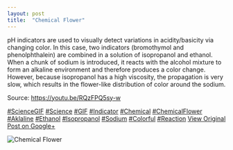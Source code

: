 ```yaml
---
layout: post
title:  "Chemical Flower"
---
```


pH indicators are used to visually detect variations in acidity/basicity via changing color. In this case, two indicators (bromothymol and phenolphthalein) are combined in a solution of isopropanol and ethanol. When a chunk of sodium is introduced, it reacts with the alcohol mixture to form an alkaline environment and therefore produces a color change. However, because isopropanol has a high viscosity, the propagation is very slow, which results in the flower-like distribution of color around the sodium.   
  
Source: <https://youtu.be/RQzFPQ5sy-w>  
  
[#ScienceGIF](https://plus.google.com/s/%23ScienceGIF/posts) [#Science](https://plus.google.com/s/%23Science/posts) [#GIF](https://plus.google.com/s/%23GIF/posts) [#Indicator](https://plus.google.com/s/%23Indicator/posts) [#Chemical](https://plus.google.com/s/%23Chemical/posts) [#ChemicalFlower](https://plus.google.com/s/%23ChemicalFlower/posts) [#Aklaline](https://plus.google.com/s/%23Aklaline/posts) [#Ethanol](https://plus.google.com/s/%23Ethanol/posts) [#Isopropanol](https://plus.google.com/s/%23Isopropanol/posts) [#Sodium](https://plus.google.com/s/%23Sodium/posts) [#Colorful](https://plus.google.com/s/%23Colorful/posts) [#Reaction](https://plus.google.com/s/%23Reaction/posts)﻿
[View Original Post on Google+](https://plus.google.com/+ColinSullender/posts/BVW6iFKAFuH)

![Chemical Flower](/assets/img/2016-01-05-Chemical-Flower.gif)
